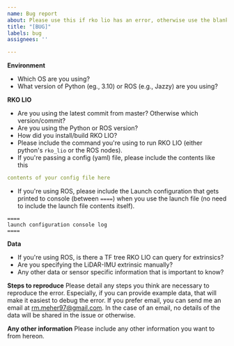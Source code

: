 ```yaml
---
name: Bug report
about: Please use this if rko lio has an error, otherwise use the blank template
title: "[BUG]"
labels: bug
assignees: ''

---
```


**Environment**
- Which OS are you using?
- What version of Python (eg., 3.10) or ROS (e.g., Jazzy) are you using?


**RKO LIO**
- Are you using the latest commit from master? Otherwise which version/commit?
- Are you using the Python or ROS version?
- How did you install/build RKO LIO?
- Please include the command you're using to run RKO LIO (either python's `rko_lio` or the ROS nodes).
- If you're passing a config (yaml) file, please include the contents like this
```yaml
contents of your config file here
```
- If you're using ROS, please include the Launch configuration that gets printed to console (between `====`) when you use the launch file (no need to include the launch file contents itself).
```text
====
launch configuration console log
====
```

**Data**
- If you're using ROS, is there a TF tree RKO LIO can query for extrinsics?
- Are you specifying the LiDAR-IMU extrinsic manually?
- Any other data or sensor specific information that is important to know?

**Steps to reproduce**
Please detail any steps you think are necessary to reproduce the error.
Especially, if you can provide example data, that will make it easiest to debug the error. If you prefer email, you can send me an email at rm.meher97@gmail.com. In the case of an email, no details of the data will be shared in the issue or otherwise.

**Any other information**
Please include any other information you want to from hereon.
